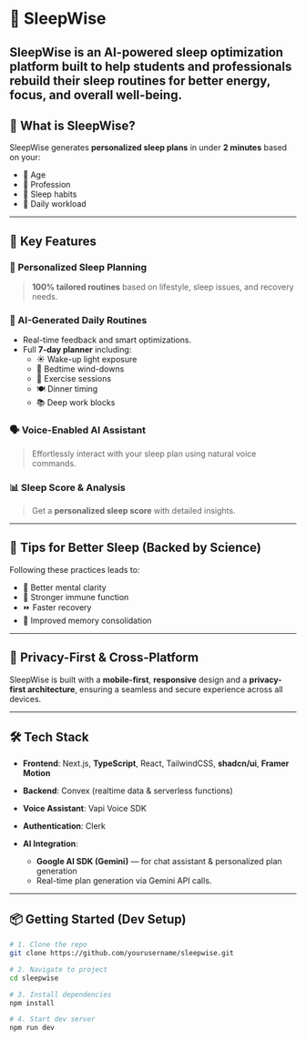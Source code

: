 # 🌙 SleepWise

**SleepWise** is an AI-powered sleep optimization platform built to help **students and professionals** rebuild their sleep routines for better **energy**, **focus**, and **overall well-being**.
---

## 🚀 What is SleepWise?

SleepWise generates **personalized sleep plans** in under **2 minutes** based on your:

- 🧠 Age  
- 💼 Profession  
- 🛌 Sleep habits  
- 📅 Daily workload

---

## 🧠 Key Features

### 🎯 Personalized Sleep Planning
> **100% tailored routines** based on lifestyle, sleep issues, and recovery needs.

### 🤖 AI-Generated Daily Routines
- Real-time feedback and smart optimizations.
- Full **7-day planner** including:
  - ☀️ Wake-up light exposure  
  - 🧘 Bedtime wind-downs  
  - 💪 Exercise sessions  
  - 🍽️ Dinner timing  
  - 📚 Deep work blocks  

### 🗣️ Voice-Enabled AI Assistant
> Effortlessly interact with your sleep plan using natural voice commands.

### 📊 Sleep Score & Analysis
> Get a **personalized sleep score** with detailed insights.

---

## 🌟 Tips for Better Sleep (Backed by Science)
Following these practices leads to:

- 🧠 Better mental clarity  
- 💪 Stronger immune function  
- ⏩ Faster recovery  
- 🧬 Improved memory consolidation  

---

## 🔐 Privacy-First & Cross-Platform

SleepWise is built with a **mobile-first**, **responsive** design and a **privacy-first architecture**, ensuring a seamless and secure experience across all devices.

---

## 🛠️ Tech Stack

* **Frontend**: Next.js, **TypeScript**, React, TailwindCSS, **shadcn/ui**, **Framer Motion**
* **Backend**: Convex (realtime data & serverless functions)
* **Voice Assistant**: Vapi Voice SDK
* **Authentication**: Clerk
* **AI Integration**:

  * **Google AI SDK (Gemini)** — for chat assistant & personalized plan generation
  * Real-time plan generation via Gemini API calls.

---

## 📦 Getting Started (Dev Setup)

```bash
# 1. Clone the repo
git clone https://github.com/yourusername/sleepwise.git

# 2. Navigate to project
cd sleepwise

# 3. Install dependencies
npm install

# 4. Start dev server
npm run dev

